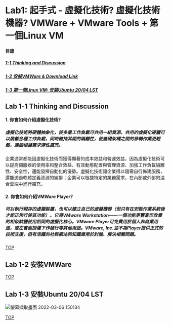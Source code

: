 # Lab1: 起手式 - 虛擬化技術? 虛擬化技術機器? VMWare + VMware Tools + 第一個Linux VM

<a name="000"/>

#### 目錄
##### [1-1 Thinking and Discussion](#001)
##### [1-2 安裝VMWare & Download Link](#002)
##### [1-3 第一個Linux VM: 安裝Ubuntu 20/04 LST](#003)

<a name="001"/>

## Lab 1-1 Thinking and Discussion

#### 1. 你會如何介紹虛擬化技術?

##### 虛擬化技術將硬體抽象化，使多重工作負載可共用一組資源。共用的虛擬化硬體可以裝載各種工作負載，同時維持其間的隔離性，使基礎架構之間的移轉作業更輕鬆，還能根據需求彈性擴充。
企業通常都能因虛擬化技術而獲得顯著的成本效益和營運效益，因為虛擬化技術可以提高伺服器的使用率和整合效益、有效動態配置與管理資源、加強工作負載隔離性、安全性，還能發揮自動化的優勢。虛擬化技術讓企業得以隨需自行佈建服務，還能透過軟體定義資源的編排；企業可以根據特定的業務需求，在內部或外部的混合雲端中進行擴充。

#### 2. 你會如何介紹VMWare Player?

##### 可以執行現存的虛擬裝置，也可以建立自己的虛擬機器（但只有在安裝作業系統後才能正常行使其功能）。它與VMware Workstation——一個功能更豐富但收費的相似軟體使用相同的虛擬化核心。VMware Player可免費用於個人非商業用途，或在書面授權下作發行等其他用途。VMware, Inc.並不為Player提供正式的技術支援，但有活躍的社群網站和知識庫用於討論、解決相關問題。

[TOP](#000)

<a name="002"/>

## Lab 1-2 安裝VMWare

<a name="003"/>

[TOP](#000)

## Lab 1-3 安裝Ubuntu 20/04 LST

![螢幕擷取畫面 2022-03-06 150134](https://user-images.githubusercontent.com/89327102/158043082-566463c3-82d4-4593-aace-8ae5497e09b6.jpg)

[TOP](#000)
